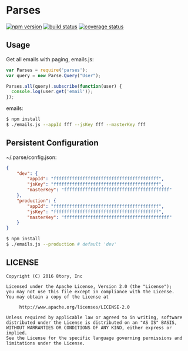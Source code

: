# Parses

[![npm version][npm-image]][npm-url]
[![build status][travis-image]][travis-url]
[![coverage status][coveralls-image]][coveralls-url]

[npm-image]: https://img.shields.io/npm/v/parses.svg?style=flat-square
[npm-url]: https://www.npmjs.com/package/parses
[travis-image]: https://img.shields.io/travis/yongjhih/parses.js.svg?style=flat-square
[travis-url]: https://travis-ci.org/yongjhih/parses.js
[coveralls-image]: https://img.shields.io/coveralls/yongjhih/parses.js.svg?style=flat-square
[coveralls-url]: https://coveralls.io/r/yongjhih/parses.js

## Usage

Get all emails with paging, emails.js:

```js
var Parses = require('parses');
var query = new Parse.Query("User");

Parses.all(query).subscribe(function(user) {
  console.log(user.get('email'));
});
```

emails:

```sh
$ npm install
$ ./emails.js --appId fff --jsKey fff --masterKey fff
```

## Persistent Configuration

~/.parse/config.json:

```json
{
    "dev": {
        "appId": "ffffffffffffffffffffffffffffffffffffffff",
        "jsKey": "ffffffffffffffffffffffffffffffffffffffff",
        "masterKey": "ffffffffffffffffffffffffffffffffffffffff"
    },
    "production": {
        "appId": "ffffffffffffffffffffffffffffffffffffffff",
        "jsKey": "ffffffffffffffffffffffffffffffffffffffff",
        "masterKey": "ffffffffffffffffffffffffffffffffffffffff"
    }
}
```

```sh
$ npm install
$ ./emails.js --production # default 'dev'
```

## LICENSE

```
Copyright (C) 2016 8tory, Inc

Licensed under the Apache License, Version 2.0 (the "License");
you may not use this file except in compliance with the License.
You may obtain a copy of the License at

     http://www.apache.org/licenses/LICENSE-2.0

Unless required by applicable law or agreed to in writing, software
distributed under the License is distributed on an "AS IS" BASIS,
WITHOUT WARRANTIES OR CONDITIONS OF ANY KIND, either express or implied.
See the License for the specific language governing permissions and
limitations under the License.
```
